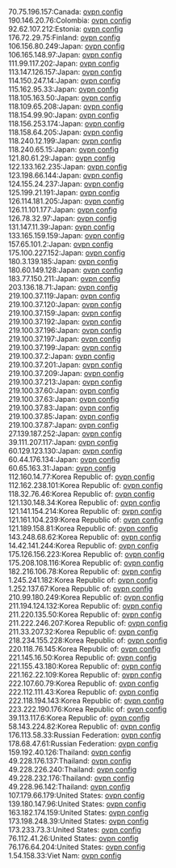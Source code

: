 70.75.196.157:Canada: [ovpn config](vpn/70_75_196_157.ovpn)  
190.146.20.76:Colombia: [ovpn config](vpn/190_146_20_76.ovpn)  
92.62.107.212:Estonia: [ovpn config](vpn/92_62_107_212.ovpn)  
176.72.29.75:Finland: [ovpn config](vpn/176_72_29_75.ovpn)  
106.156.80.249:Japan: [ovpn config](vpn/106_156_80_249.ovpn)  
106.165.148.97:Japan: [ovpn config](vpn/106_165_148_97.ovpn)  
111.99.117.202:Japan: [ovpn config](vpn/111_99_117_202.ovpn)  
113.147.126.157:Japan: [ovpn config](vpn/113_147_126_157.ovpn)  
114.150.247.14:Japan: [ovpn config](vpn/114_150_247_14.ovpn)  
115.162.95.33:Japan: [ovpn config](vpn/115_162_95_33.ovpn)  
118.105.163.50:Japan: [ovpn config](vpn/118_105_163_50.ovpn)  
118.109.65.208:Japan: [ovpn config](vpn/118_109_65_208.ovpn)  
118.154.99.90:Japan: [ovpn config](vpn/118_154_99_90.ovpn)  
118.156.253.174:Japan: [ovpn config](vpn/118_156_253_174.ovpn)  
118.158.64.205:Japan: [ovpn config](vpn/118_158_64_205.ovpn)  
118.240.12.199:Japan: [ovpn config](vpn/118_240_12_199.ovpn)  
118.240.65.15:Japan: [ovpn config](vpn/118_240_65_15.ovpn)  
121.80.61.29:Japan: [ovpn config](vpn/121_80_61_29.ovpn)  
122.133.162.235:Japan: [ovpn config](vpn/122_133_162_235.ovpn)  
123.198.66.144:Japan: [ovpn config](vpn/123_198_66_144.ovpn)  
124.155.24.237:Japan: [ovpn config](vpn/124_155_24_237.ovpn)  
125.199.21.191:Japan: [ovpn config](vpn/125_199_21_191.ovpn)  
126.114.181.205:Japan: [ovpn config](vpn/126_114_181_205.ovpn)  
126.11.101.177:Japan: [ovpn config](vpn/126_11_101_177.ovpn)  
126.78.32.97:Japan: [ovpn config](vpn/126_78_32_97.ovpn)  
131.147.11.39:Japan: [ovpn config](vpn/131_147_11_39.ovpn)  
133.165.159.159:Japan: [ovpn config](vpn/133_165_159_159.ovpn)  
157.65.101.2:Japan: [ovpn config](vpn/157_65_101_2.ovpn)  
175.100.227.152:Japan: [ovpn config](vpn/175_100_227_152.ovpn)  
180.3.139.185:Japan: [ovpn config](vpn/180_3_139_185.ovpn)  
180.60.149.128:Japan: [ovpn config](vpn/180_60_149_128.ovpn)  
183.77.150.211:Japan: [ovpn config](vpn/183_77_150_211.ovpn)  
203.136.18.71:Japan: [ovpn config](vpn/203_136_18_71.ovpn)  
219.100.37.119:Japan: [ovpn config](vpn/219_100_37_119.ovpn)  
219.100.37.120:Japan: [ovpn config](vpn/219_100_37_120.ovpn)  
219.100.37.159:Japan: [ovpn config](vpn/219_100_37_159.ovpn)  
219.100.37.192:Japan: [ovpn config](vpn/219_100_37_192.ovpn)  
219.100.37.196:Japan: [ovpn config](vpn/219_100_37_196.ovpn)  
219.100.37.197:Japan: [ovpn config](vpn/219_100_37_197.ovpn)  
219.100.37.199:Japan: [ovpn config](vpn/219_100_37_199.ovpn)  
219.100.37.2:Japan: [ovpn config](vpn/219_100_37_2.ovpn)  
219.100.37.201:Japan: [ovpn config](vpn/219_100_37_201.ovpn)  
219.100.37.209:Japan: [ovpn config](vpn/219_100_37_209.ovpn)  
219.100.37.213:Japan: [ovpn config](vpn/219_100_37_213.ovpn)  
219.100.37.60:Japan: [ovpn config](vpn/219_100_37_60.ovpn)  
219.100.37.63:Japan: [ovpn config](vpn/219_100_37_63.ovpn)  
219.100.37.83:Japan: [ovpn config](vpn/219_100_37_83.ovpn)  
219.100.37.85:Japan: [ovpn config](vpn/219_100_37_85.ovpn)  
219.100.37.87:Japan: [ovpn config](vpn/219_100_37_87.ovpn)  
27.139.187.252:Japan: [ovpn config](vpn/27_139_187_252.ovpn)  
39.111.207.117:Japan: [ovpn config](vpn/39_111_207_117.ovpn)  
60.129.123.130:Japan: [ovpn config](vpn/60_129_123_130.ovpn)  
60.44.176.134:Japan: [ovpn config](vpn/60_44_176_134.ovpn)  
60.65.163.31:Japan: [ovpn config](vpn/60_65_163_31.ovpn)  
112.160.14.77:Korea Republic of: [ovpn config](vpn/112_160_14_77.ovpn)  
112.162.238.101:Korea Republic of: [ovpn config](vpn/112_162_238_101.ovpn)  
118.32.76.46:Korea Republic of: [ovpn config](vpn/118_32_76_46.ovpn)  
121.130.148.34:Korea Republic of: [ovpn config](vpn/121_130_148_34.ovpn)  
121.141.154.214:Korea Republic of: [ovpn config](vpn/121_141_154_214.ovpn)  
121.161.104.239:Korea Republic of: [ovpn config](vpn/121_161_104_239.ovpn)  
121.189.158.81:Korea Republic of: [ovpn config](vpn/121_189_158_81.ovpn)  
143.248.68.62:Korea Republic of: [ovpn config](vpn/143_248_68_62.ovpn)  
14.42.141.244:Korea Republic of: [ovpn config](vpn/14_42_141_244.ovpn)  
175.126.156.223:Korea Republic of: [ovpn config](vpn/175_126_156_223.ovpn)  
175.208.108.116:Korea Republic of: [ovpn config](vpn/175_208_108_116.ovpn)  
182.216.106.78:Korea Republic of: [ovpn config](vpn/182_216_106_78.ovpn)  
1.245.241.182:Korea Republic of: [ovpn config](vpn/1_245_241_182.ovpn)  
1.252.137.67:Korea Republic of: [ovpn config](vpn/1_252_137_67.ovpn)  
210.99.180.249:Korea Republic of: [ovpn config](vpn/210_99_180_249.ovpn)  
211.194.124.132:Korea Republic of: [ovpn config](vpn/211_194_124_132.ovpn)  
211.220.135.50:Korea Republic of: [ovpn config](vpn/211_220_135_50.ovpn)  
211.222.246.207:Korea Republic of: [ovpn config](vpn/211_222_246_207.ovpn)  
211.33.207.32:Korea Republic of: [ovpn config](vpn/211_33_207_32.ovpn)  
218.234.155.228:Korea Republic of: [ovpn config](vpn/218_234_155_228.ovpn)  
220.118.76.145:Korea Republic of: [ovpn config](vpn/220_118_76_145.ovpn)  
221.145.16.50:Korea Republic of: [ovpn config](vpn/221_145_16_50.ovpn)  
221.155.43.180:Korea Republic of: [ovpn config](vpn/221_155_43_180.ovpn)  
221.162.22.109:Korea Republic of: [ovpn config](vpn/221_162_22_109.ovpn)  
222.107.60.79:Korea Republic of: [ovpn config](vpn/222_107_60_79.ovpn)  
222.112.111.43:Korea Republic of: [ovpn config](vpn/222_112_111_43.ovpn)  
222.118.194.143:Korea Republic of: [ovpn config](vpn/222_118_194_143.ovpn)  
223.222.190.176:Korea Republic of: [ovpn config](vpn/223_222_190_176.ovpn)  
39.113.117.6:Korea Republic of: [ovpn config](vpn/39_113_117_6.ovpn)  
58.143.224.82:Korea Republic of: [ovpn config](vpn/58_143_224_82.ovpn)  
176.113.58.33:Russian Federation: [ovpn config](vpn/176_113_58_33.ovpn)  
178.68.47.61:Russian Federation: [ovpn config](vpn/178_68_47_61.ovpn)  
159.192.40.126:Thailand: [ovpn config](vpn/159_192_40_126.ovpn)  
49.228.176.137:Thailand: [ovpn config](vpn/49_228_176_137.ovpn)  
49.228.226.240:Thailand: [ovpn config](vpn/49_228_226_240.ovpn)  
49.228.232.176:Thailand: [ovpn config](vpn/49_228_232_176.ovpn)  
49.228.96.142:Thailand: [ovpn config](vpn/49_228_96_142.ovpn)  
107.179.66.179:United States: [ovpn config](vpn/107_179_66_179.ovpn)  
139.180.147.96:United States: [ovpn config](vpn/139_180_147_96.ovpn)  
163.182.174.159:United States: [ovpn config](vpn/163_182_174_159.ovpn)  
173.198.248.39:United States: [ovpn config](vpn/173_198_248_39.ovpn)  
173.233.73.3:United States: [ovpn config](vpn/173_233_73_3.ovpn)  
76.112.41.26:United States: [ovpn config](vpn/76_112_41_26.ovpn)  
76.176.64.204:United States: [ovpn config](vpn/76_176_64_204.ovpn)  
1.54.158.33:Viet Nam: [ovpn config](vpn/1_54_158_33.ovpn)  
